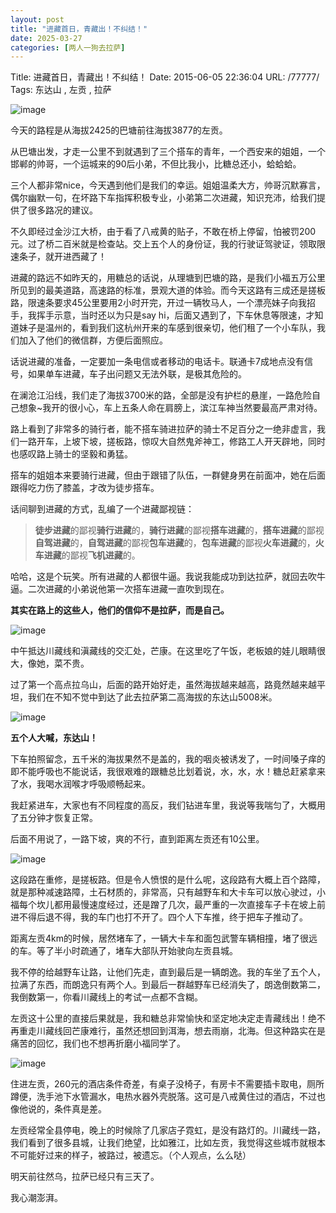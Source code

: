 ```yaml
---
layout: post
title: "进藏首日，青藏出！不纠结！"
date: 2025-03-27
categories: [两人一狗去拉萨]
---
```


Title: 进藏首日，青藏出！不纠结！
Date: 2015-06-05 22:36:04
URL: /77777/
Tags: 东达山 , 左贡 , 拉萨

![image](http://img.weimao.me/2019-05-21-022903.jpg)

今天的路程是从海拔2425的巴塘前往海拔3877的左贡。

从巴塘出发，才走一公里不到就遇到了三个搭车的青年，一个西安来的姐姐，一个邯郸的帅哥，一个运城来的90后小弟，不但比我小，比糖总还小，蛤蛤蛤。

三个人都非常nice，今天遇到他们是我们的幸运。姐姐温柔大方，帅哥沉默寡言，偶尔幽默一句，在坏路下车指挥积极专业，小弟第二次进藏，知识充沛，给我们提供了很多路况的建议。

不久即经过金沙江大桥，由于看了八戒黄的贴子，不敢在桥上停留，怕被罚200元。过了桥二百米就是检查站。交上五个人的身份证，我的行驶证驾驶证，领取限速条子，就开进西藏了！

进藏的路远不如昨天的，用糖总的话说，从理塘到巴塘的路，是我们小福五万公里所见到的最美道路，高速路的标准，景观大道的体验。而今天这路有三成还是搓板路，限速条要求45公里要用2小时开完，开过一辆牧马人，一个漂亮妹子向我招手，我挥手示意，当时还以为只是say hi，后面又遇到了，下车休息等限速，才知道妹子是温州的，看到我们这杭州开来的车感到很亲切，他们租了一个小车队，我们加入了他们的微信群，方便后面照应。

话说进藏的准备，一定要加一条电信或者移动的电话卡。联通卡7成地点没有信号，如果单车进藏，车子出问题又无法外联，是极其危险的。

在澜沧江沿线，我们走了海拔3700米的路，全部是没有护栏的悬崖，一路危险自己想象~我开的很小心，车上五条人命在肩膀上，滨江车神当然要最高严肃对待。

路上看到了非常多的骑行者，能不搭车骑进拉萨的骑士不足百分之一绝非虚言，我们一路开车，上坡下坡，搓板路，惊叹大自然鬼斧神工，修路工人开天辟地，同时也感叹路上骑士的坚毅和勇猛。

搭车的姐姐本来要骑行进藏，但由于跟错了队伍，一群健身男在前面冲，她在后面跟得吃力伤了膝盖，才改为徒步搭车。

话间聊到进藏的方式，乱编了一个进藏鄙视链：

> **徒步进藏**的鄙视**骑行进藏**的，**骑行进藏**的鄙视**搭车进藏**的，**搭车进藏**的鄙视**自驾进藏**的，**自驾进藏**的鄙视**包车进藏**的，**包车进藏**的鄙视**火车进藏**的，**火车进藏**的鄙视**飞机进藏**的。

哈哈，这是个玩笑。所有进藏的人都很牛逼。我说我能成功到达拉萨，就回去吹牛逼。二次进藏的小弟说他第一次搭车进藏一直吹到现在。

**其实在路上的这些人，他们的信仰不是拉萨，而是自己。**

![image](http://img.weimao.me/2019-05-21-022906.jpg)

中午抵达川藏线和滇藏线的交汇处，芒康。在这里吃了午饭，老板娘的娃儿眼睛很大，像她，菜不贵。

过了第一个高点拉乌山，后面的路开始好走，虽然海拔越来越高，路竟然越来越平坦，我们在不知不觉中到达了此去拉萨第二高海拔的东达山5008米。

![image](http://img.weimao.me/2019-05-21-022939.gif)

**五个人大喊，东达山！**

下车拍照留念，五千米的海拔果然不是盖的，我的咽炎被诱发了，一时间嗓子痒的即不能呼吸也不能说话，我很艰难的跟糖总比划着说，水，水，水！糖总赶紧拿来了水，我喝水润喉才呼吸顺畅起来。

我赶紧进车，大家也有不同程度的高反，我们钻进车里，我说等我喘匀了，大概用了五分钟才恢复正常。

后面不用说了，一路下坡，爽的不行，直到距离左贡还有10公里。

![image](http://img.weimao.me/2019-05-21-022944.jpg)

这段路在重修，是搓板路。但是令人愤恨的是什么呢，这段路有大概上百个路障，就是那种减速路障，土石材质的，非常高，只有越野车和大卡车可以放心驶过，小福每个坎儿都用最慢速度经过，还是蹭了几次，最严重的一次直接车子卡在坡上前进不得后退不得，我的车门也打不开了。四个人下车推，终于把车子推动了。

距离左贡4km的时候，居然堵车了，一辆大卡车和面包武警车辆相撞，堵了很远的车。等了半小时疏通了，堵车大部队开始驶向左贡县城。

我不停的给越野车让路，让他们先走，直到最后是一辆朗逸。我的车坐了五个人，拉满了东西，而朗逸只有两个人。到最后一群越野车已经消失了，朗逸倒数第二，我倒数第一，你看川藏线上的考试一点都不含糊。

左贡这十公里的直接后果就是，我和糖总非常愉快和坚定地决定走青藏线出！绝不再重走川藏线回芒康难行，虽然还想回到洱海，想去雨崩，北海。但这种路实在是痛苦的回忆，我们也不想再折磨小福同学了。

![image](http://img.weimao.me/2019-05-21-022947.jpg)

住进左贡，260元的酒店条件奇差，有桌子没椅子，有房卡不需要插卡取电，厕所蹲便，洗手池下水管漏水，电热水器外壳脱落。这可是八戒黄住过的酒店，不过也像他说的，条件真是差。

左贡经常全县停电，晚上的时候除了几家店子霓虹，是没有路灯的。川藏线一路，我们看到了很多县城，让我们绝望，比如雅江，比如左贡，我觉得这些城市就根本不可能好过来的样子，被路过，被遗忘。（个人观点，么么哒）

明天前往然乌，拉萨已经只有三天了。

我心潮澎湃。